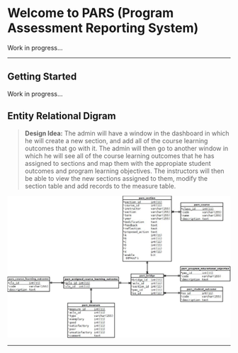 Welcome to PARS (Program Assessment Reporting System)
===================

Work in progress...

----------

Getting Started
-------------
 
Work in progress...

Entity Relational Digram
-------------

> **Design Idea:** The admin will have a window in the dashboard in which he will create a new section, and add all of the course learning outcomes that go with it. The admin will then go to another window in which he will see all of the course learning outcomes that he has assigned to sections and map them with the appropiate student outcomes and program learning objectives. The instructors will then be able to view the new sections assigned to them, modify the section table and add records to the measure table. 

![Alt text](_erd.jpeg?raw=true "ERD")


----------

 
